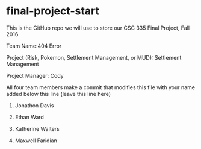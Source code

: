 # final-project-start

This is the GitHub repo we will use to store our CSC 335 Final Project, Fall 2016

Team Name:404 Error

Project (Risk, Pokemon, Settlement Management, or MUD): Settlement Management

Project Manager: Cody


All four team members make a commit that modifies this file with your name added below this line (leave this line here)

1) Jonathon Davis

2) Ethan Ward 

3) Katherine Walters

4) Maxwell Faridian
